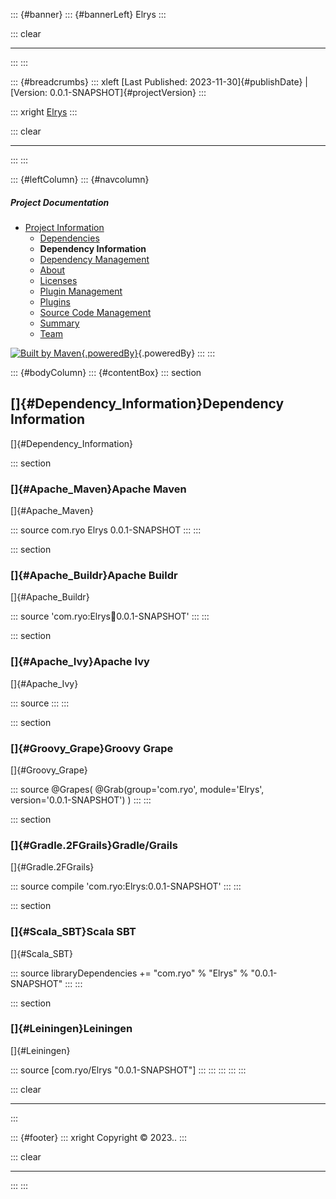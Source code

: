 ::: {#banner}
::: {#bannerLeft}
Elrys
:::

::: clear

---

:::
:::

::: {#breadcrumbs}
::: xleft
[Last Published: 2023-11-30]{#publishDate} \| [Version:
0.0.1-SNAPSHOT]{#projectVersion}
:::

::: xright
[Elrys](./ "Elrys")
:::

::: clear

---

:::
:::

::: {#leftColumn}
::: {#navcolumn}

##### Project Documentation

- [Project Information](project-info.html "Project Information")
  - [Dependencies](dependencies.html "Dependencies")
  - **Dependency Information**
  - [Dependency
    Management](dependency-management.html "Dependency Management")
  - [About](index.html "About")
  - [Licenses](licenses.html "Licenses")
  - [Plugin Management](plugin-management.html "Plugin Management")
  - [Plugins](plugins.html "Plugins")
  - [Source Code Management](scm.html "Source Code Management")
  - [Summary](summary.html "Summary")
  - [Team](team.html "Team")

[![Built by
Maven](./images/logos/maven-feather.png){.poweredBy}](http://maven.apache.org/ "Built by Maven"){.poweredBy}
:::
:::

::: {#bodyColumn}
::: {#contentBox}
::: section

## []{#Dependency_Information}Dependency Information

[]{#Dependency_Information}

::: section

### []{#Apache_Maven}Apache Maven

[]{#Apache_Maven}

::: source
<dependency>
<groupId>com.ryo</groupId>
<artifactId>Elrys</artifactId>
<version>0.0.1-SNAPSHOT</version>
</dependency>
:::
:::

::: section

### []{#Apache_Buildr}Apache Buildr

[]{#Apache_Buildr}

::: source
'com.ryo:Elrys:jar:0.0.1-SNAPSHOT'
:::
:::

::: section

### []{#Apache_Ivy}Apache Ivy

[]{#Apache_Ivy}

::: source
<dependency org="com.ryo" name="Elrys" rev="0.0.1-SNAPSHOT">
<artifact name="Elrys" type="jar" />
</dependency>
:::
:::

::: section

### []{#Groovy_Grape}Groovy Grape

[]{#Groovy_Grape}

::: source
@Grapes(
@Grab(group='com.ryo', module='Elrys', version='0.0.1-SNAPSHOT')
)
:::
:::

::: section

### []{#Gradle.2FGrails}Gradle/Grails

[]{#Gradle.2FGrails}

::: source
compile 'com.ryo:Elrys:0.0.1-SNAPSHOT'
:::
:::

::: section

### []{#Scala_SBT}Scala SBT

[]{#Scala_SBT}

::: source
libraryDependencies += "com.ryo" % "Elrys" % "0.0.1-SNAPSHOT"
:::
:::

::: section

### []{#Leiningen}Leiningen

[]{#Leiningen}

::: source
[com.ryo/Elrys "0.0.1-SNAPSHOT"]
:::
:::
:::
:::
:::

::: clear

---

:::

::: {#footer}
::: xright
Copyright © 2023..
:::

::: clear

---

:::
:::
